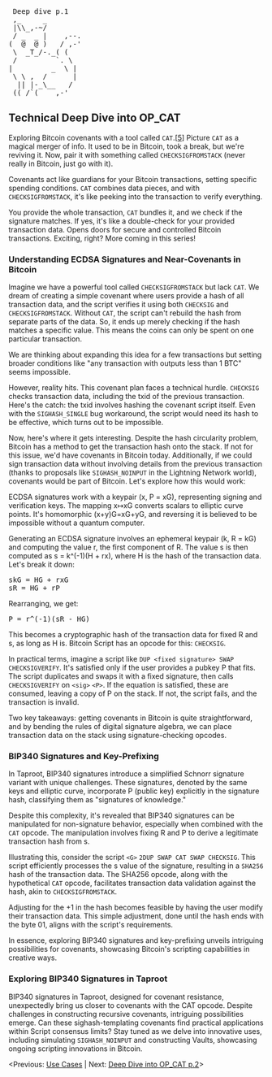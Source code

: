 <pre> Deep dive p.1
 ,_     _
 |\\_,-~/
 / _  _ |    ,--.
(  @  @ )   / ,-'
 \  _T_/-._( (
 /         `. \
|         _  \ |
 \ \ ,  /      |
  || |-_\__   /
 ((_/`(____,-'        
</pre>

## Technical Deep Dive into OP_CAT

Exploring Bitcoin covenants with a tool called `CAT`.[[5](https://www.wpsoftware.net/andrew/blog/cat-and-schnorr-tricks-i.html)] Picture `CAT` as a magical merger of info. It used to be in Bitcoin, took a break, but we're reviving it. Now, pair it with something called `CHECKSIGFROMSTACK` (never really in Bitcoin, just go with it).

Covenants act like guardians for your Bitcoin transactions, setting specific spending conditions. `CAT` combines data pieces, and with `CHECKSIGFROMSTACK`, it's like peeking into the transaction to verify everything.

You provide the whole transaction, `CAT` bundles it, and we check if the signature matches. If yes, it's like a double-check for your provided transaction data. Opens doors for secure and controlled Bitcoin transactions. Exciting, right? More coming in this series!

### **Understanding ECDSA Signatures and Near-Covenants in Bitcoin**

Imagine we have a powerful tool called `CHECKSIGFROMSTACK` but lack `CAT`. We dream of creating a simple covenant where users provide a hash of all transaction data, and the script verifies it using both `CHECKSIG` and `CHECKSIGFROMSTACK`. Without `CAT`, the script can't rebuild the hash from separate parts of the data. So, it ends up merely checking if the hash matches a specific value. This means the coins can only be spent on one particular transaction.

We are thinking about expanding this idea for a few transactions but setting broader conditions like "any transaction with outputs less than 1 BTC" seems impossible.

However, reality hits. This covenant plan faces a technical hurdle. `CHECKSIG` checks transaction data, including the txid of the previous transaction. Here's the catch: the txid involves hashing the covenant script itself. Even with the `SIGHASH_SINGLE` bug workaround, the script would need its hash to be effective, which turns out to be impossible.

Now, here's where it gets interesting. Despite the hash circularity problem, Bitcoin has a method to get the transaction hash onto the stack. If not for this issue, we'd have covenants in Bitcoin today. Additionally, if we could sign transaction data without involving details from the previous transaction (thanks to proposals like `SIGHASH_NOINPUT` in the Lightning Network world), covenants would be part of Bitcoin. Let's explore how this would work:

ECDSA signatures work with a keypair (x, P = xG), representing signing and verification keys. The mapping x↦xG converts scalars to elliptic curve points. It's homomorphic (x+y)G=xG+yG, and reversing it is believed to be impossible without a quantum computer.

Generating an ECDSA signature involves an ephemeral keypair (k, R = kG) and computing the value r, the first component of R. The value s is then computed as s = k^(-1)(H + rx), where H is the hash of the transaction data. Let's break it down:
<pre>
skG = HG + rxG
sR = HG + rP
</pre>
Rearranging, we get:
<pre>
P = r^(-1)(sR - HG)
</pre>
This becomes a cryptographic hash of the transaction data for fixed R and s, as long as H is. Bitcoin Script has an opcode for this: `CHECKSIG`.

In practical terms, imagine a script like `DUP <fixed signature> SWAP CHECKSIGVERIFY`. It's satisfied only if the user provides a pubkey P that fits. The script duplicates and swaps it with a fixed signature, then calls `CHECKSIGVERIFY` on `<sig>` `<P>`. If the equation is satisfied, these are consumed, leaving a copy of P on the stack. If not, the script fails, and the transaction is invalid.

Two key takeaways: getting covenants in Bitcoin is quite straightforward, and by bending the rules of digital signature algebra, we can place transaction data on the stack using signature-checking opcodes.

### **BIP340 Signatures and Key-Prefixing**

In Taproot, BIP340 signatures introduce a simplified Schnorr signature variant with unique challenges. These signatures, denoted by the same keys and elliptic curve, incorporate P (public key) explicitly in the signature hash, classifying them as "signatures of knowledge."

Despite this complexity, it's revealed that BIP340 signatures can be manipulated for non-signature behavior, especially when combined with the `CAT` opcode. The manipulation involves fixing R and P to derive a legitimate transaction hash from s.

Illustrating this, consider the script `<G>` `2DUP SWAP CAT SWAP CHECKSIG`. This script efficiently processes the s value of the signature, resulting in a `SHA256` hash of the transaction data. The SHA256 opcode, along with the hypothetical `CAT` opcode, facilitates transaction data validation against the hash, akin to `CHECKSIGFROMSTACK`.

Adjusting for the +1 in the hash becomes feasible by having the user modify their transaction data. This simple adjustment, done until the hash ends with the byte 01, aligns with the script's requirements.

In essence, exploring BIP340 signatures and key-prefixing unveils intriguing possibilities for covenants, showcasing Bitcoin's scripting capabilities in creative ways.

### **Exploring BIP340 Signatures in Taproot**

BIP340 signatures in Taproot, designed for covenant resistance, unexpectedly bring us closer to covenants with the CAT opcode. Despite challenges in constructing recursive covenants, intriguing possibilities emerge. Can these sighash-templating covenants find practical applications within Script consensus limits? Stay tuned as we delve into innovative uses, including simulating `SIGHASH_NOINPUT` and constructing Vaults, showcasing ongoing scripting innovations in Bitcoin.

<Previous: [Use Cases](https://github.com/kukuruza7/AliveCats/blob/main/06.%20Use%20Cases.md?plain=1) | Next: [Deep Dive into OP_CAT p.2](https://github.com/kukuruza7/AliveCats/blob/main/08.%20Deep%20Dive%20into%20OP_CAT%20p.2.md)>

